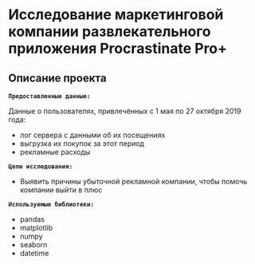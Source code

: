 # Исследование маркетинговой компании развлекательного приложения Procrastinate Pro+

## Описание проекта



**`Предоставленные данные:`**

Данные о пользователях, привлечённых с 1 мая по 27 октября 2019 года:
* лог сервера с данными об их посещениях
* выгрузка их покупок за этот период
* рекламные расходы

**`Цели исследования:`** 
* Выявить причины убыточной рекламной компании, чтобы помочь компании выйти в плюс

**`Используемые библиотеки:`**
* pandas
* matplotlib
* numpy
* seaborn
* datetime
